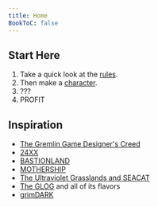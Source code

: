 ```yaml
---
title: Home
BookToC: false
---
```

## Start Here
1. Take a quick look at the [rules](/rules).
2. Then make a [character](/characters).
3. ???
4. PROFIT

## Inspiration
- [The Gremlin Game Designer's Creed](https://www.tumblr.com/indierpgnewsletter/726538296789991424/okay-im-going-to-think-outloud-about-this)
- [24XX](https://jasontocci.itch.io/24xx)
- [BASTIONLAND](https://www.bastionland.com/)
- [MOTHERSHIP](https://www.tuesdayknightgames.com/mothership)
- [The Ultraviolet Grasslands and SEACAT](https://www.exaltedfuneral.com/products/uvg-2e?_pos=5&_sid=e3c61a4e7&_ss=r)
- [The GLOG](https://goblinpunch.blogspot.com/2016/05/the-glog.html) and all of its flavors
- [grimDARK](https://www.drivethrurpg.com/product/319340/grimDARK-So-Basic-A-Nobleman-Can-Do-It-Edition)
